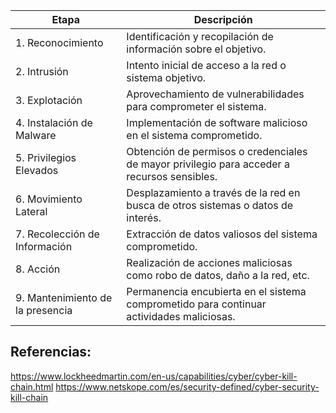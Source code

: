 | Etapa                   | Descripción                                                                                   |
|-------------------------|-----------------------------------------------------------------------------------------------|
| 1. Reconocimiento       | Identificación y recopilación de información sobre el objetivo.                                |
| 2. Intrusión            | Intento inicial de acceso a la red o sistema objetivo.                                         |
| 3. Explotación          | Aprovechamiento de vulnerabilidades para comprometer el sistema.                                |
| 4. Instalación de Malware | Implementación de software malicioso en el sistema comprometido.                               |
| 5. Privilegios Elevados | Obtención de permisos o credenciales de mayor privilegio para acceder a recursos sensibles.   |
| 6. Movimiento Lateral    | Desplazamiento a través de la red en busca de otros sistemas o datos de interés.               |
| 7. Recolección de Información | Extracción de datos valiosos del sistema comprometido.                                     |
| 8. Acción            | Realización de acciones maliciosas como robo de datos, daño a la red, etc.                    |
| 9. Mantenimiento de la presencia | Permanencia encubierta en el sistema comprometido para continuar actividades maliciosas.      |


## Referencias:

https://www.lockheedmartin.com/en-us/capabilities/cyber/cyber-kill-chain.html
https://www.netskope.com/es/security-defined/cyber-security-kill-chain
